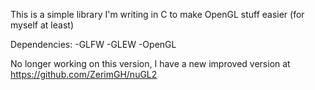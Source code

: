 This is a simple library I'm writing in C to make OpenGL stuff easier (for myself at least)

Dependencies: 
  -GLFW
  -GLEW
  -OpenGL

No longer working on this version, I have a new improved version at https://github.com/ZerimGH/nuGL2
